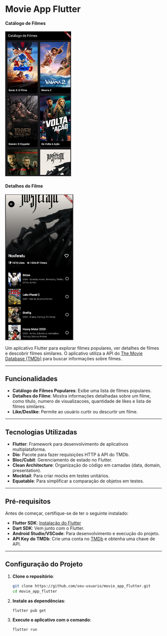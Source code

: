 # Movie App Flutter

#### Catálogo de Filmes
![Tela 1](tela1.png)

#### Detalhes do Filme
![Tela 2](tela2.png)



Um aplicativo Flutter para explorar filmes populares, ver detalhes de filmes e descobrir filmes similares. O aplicativo utiliza a API do [The Movie Database (TMDb)](https://www.themoviedb.org/) para buscar informações sobre filmes.

---

## **Funcionalidades**

- **Catálogo de Filmes Populares**: Exibe uma lista de filmes populares.
- **Detalhes do Filme**: Mostra informações detalhadas sobre um filme, como título, numero de visualizacoes, quantidade de likes e lista de filmes similares.
- **Like/Deslike**: Permite ao usuário curtir ou descurtir um filme.

---

## **Tecnologias Utilizadas**

- **Flutter**: Framework para desenvolvimento de aplicativos multiplataforma.
- **Dio**: Pacote para fazer requisições HTTP à API do TMDb.
- **Bloc/Cubit**: Gerenciamento de estado no Flutter.
- **Clean Architecture**: Organização do código em camadas (data, domain, presentation).
- **Mocktail**: Para criar mocks em testes unitários.
- **Equatable**: Para simplificar a comparação de objetos em testes.

---

## **Pré-requisitos**

Antes de começar, certifique-se de ter o seguinte instalado:

- **Flutter SDK**: [Instalação do Flutter](https://flutter.dev/docs/get-started/install)
- **Dart SDK**: Vem junto com o Flutter.
- **Android Studio/VSCode**: Para desenvolvimento e execução do projeto.
- **API Key do TMDb**: Crie uma conta no [TMDb](https://www.themoviedb.org/) e obtenha uma chave de API.

---

## **Configuração do Projeto**

1. **Clone o repositório**:
   ```bash
   git clone https://github.com/seu-usuario/movie_app_flutter.git
   cd movie_app_flutter

2. **Instale as dependências**:
     ```bash
     flutter pub get

3. **Execute o aplicativo com o comando**:
     ```bash
     flutter run
     
    
